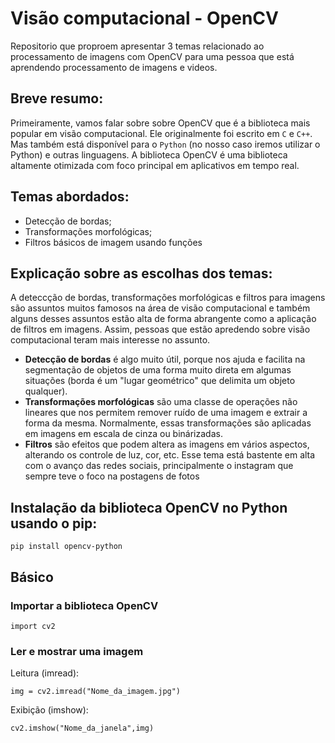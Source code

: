 # Visão computacional - OpenCV

Repositorio que proproem apresentar 3 temas relacionado ao processamento de imagens com OpenCV para uma pessoa que está aprendendo processamento de imagens e videos.

## Breve resumo:

Primeiramente, vamos falar sobre sobre OpenCV que é a biblioteca mais popular em visão computacional. Ele originalmente foi escrito em `C` e `C++`. Mas também está disponível para o `Python` (no nosso caso iremos utilizar o Python) e outras linguagens. A biblioteca OpenCV é uma biblioteca altamente otimizada com foco principal em aplicativos em tempo real.

## Temas abordados:

- Detecção de bordas;
- Transformações morfológicas;
- Filtros básicos de imagem usando funções

## Explicação sobre as escolhas dos temas:

 A deteccção de bordas, transformações morfológicas e filtros para imagens são assuntos muitos famosos na área de visão computacional e também alguns desses assuntos estão alta de forma abrangente como a aplicação de filtros em imagens. Assim, pessoas que estão apredendo sobre visão computacional teram mais interesse no assunto.
 
 - <strong>Detecção de bordas</strong> é algo muito útil, porque nos ajuda e facilita na segmentação de objetos de uma forma muito direta em algumas situações (borda é um "lugar geométrico" que delimita um objeto qualquer).
 - <strong>Transformações morfológicas</strong> são uma classe de operações não lineares que nos permitem remover ruído de uma imagem e extrair a forma da mesma. Normalmente, essas transformações são aplicadas em imagens em escala de cinza ou binárizadas. 
 - <strong>Filtros</strong> são efeitos que podem altera as imagens em vários aspectos, alterando os controle de luz, cor, etc. Esse tema está bastente em alta com o avanço das redes sociais, principalmente o instagram que sempre teve o foco na postagens de fotos


## Instalação da biblioteca OpenCV no Python usando o pip:

`pip install opencv-python`


## Básico

### Importar a biblioteca OpenCV

`import cv2`

### Ler e mostrar uma imagem

Leitura (imread):

`
img = cv2.imread("Nome_da_imagem.jpg")
`

Exibição (imshow):

`
cv2.imshow("Nome_da_janela",img)
`




